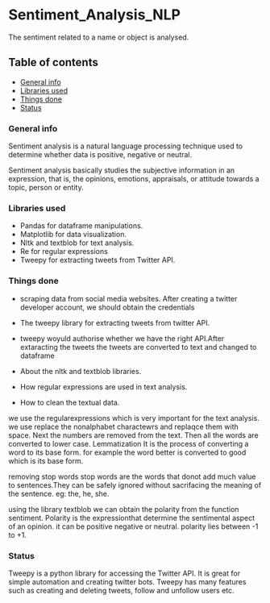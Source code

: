 # Sentiment_Analysis_NLP
The sentiment related to a name or object is analysed.
## Table of contents
* [General info](#general-info)
* [Libraries used](#Libraries-used)
* [Things done](#Things-done)
* [Status](#status)

### General info
Sentiment analysis is a natural language processing technique used to determine whether data is positive, negative or neutral. 

Sentiment analysis basically studies the subjective information in an expression, that is, the opinions, emotions, appraisals, or attitude towards a topic, person or entity. 
### Libraries used
* Pandas for dataframe manipulations.
* Matplotlib for data visualization.
* Nltk and textblob for text analysis.
* Re for regular expressions
* Tweepy for extracting tweets from Twitter API.
### Things done
* scraping data from social media websites.
After creating a twitter developer account, we should obtain the credentials
* The tweepy library for extracting tweets from twitter API.
* tweepy woyuld authorise whether we have the right API.After extaracting the tweets the tweets are converted to text and changed to dataframe


* About the nltk and textblob libraries.
* How regular expressions are used in text analysis.
* How to clean the textual data.

we use the regularexpressions which is very important for the text analysis.
we use replace the nonalphabet charactewrs and replaqce them with space. Next the numbers are removed from the text. Then all the words are converted to lower case.
Lemmatization
It is the process of converting a word to its base form. for example the word better is converted to good which is its base form.


removing stop words
stop words are the words that donot add much value to sentences.They can be safely ignored without sacrifacing the meaning of the sentence. eg: the, he, she.

using the library textblob we can obtain the polarity from the function sentiment. Polarity is the expressionthat determine the sentimental aspect of an opinion. it can be positive negative or neutral. polarity lies between -1 to +1.

### Status








Tweepy is a python library for accessing the Twitter API. 
It is great for simple automation and creating twitter bots.
Tweepy has many features such as creating and deleting tweets, follow and unfollow users etc.
